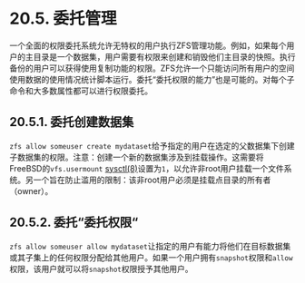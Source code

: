# 20.5. 委托管理

一个全面的权限委托系统允许无特权的用户执行ZFS管理功能。例如，如果每个用户的主目录是一个数据集，用户需要有权限来创建和销毁他们主目录的快照。执行备份的用户可以获得使用复制功能的权限。ZFS允许一个只能访问所有用户的空间使用数据的使用情况统计脚本运行。委托“委托权限的能力”也是可能的。对每个子命令和大多数属性都可以进行权限委托。

## 20.5.1. 委托创建数据集

`zfs allow someuser create mydataset`给予指定的用户在选定的父数据集下创建子数据集的权限。注意：创建一个新的数据集涉及到挂载操作。这需要将FreeBSD的`vfs.usermount` [sysctl(8)](https://www.freebsd.org/cgi/man.cgi?query=sysctl&sektion=8&format=html)设置为`1`，以允许非root用户挂载一个文件系统。另一个旨在防止滥用的限制：该非root用户必须是挂载点目录的所有者（owner）。

## 20.5.2. 委托“委托权限“

`zfs allow someuser allow mydataset`让指定的用户有能力将他们在目标数据集或其子集上的任何权限分配给其他用户。如果一个用户拥有`snapshot`权限和`allow`权限，该用户就可以将`snapshot`权限授予其他用户。
